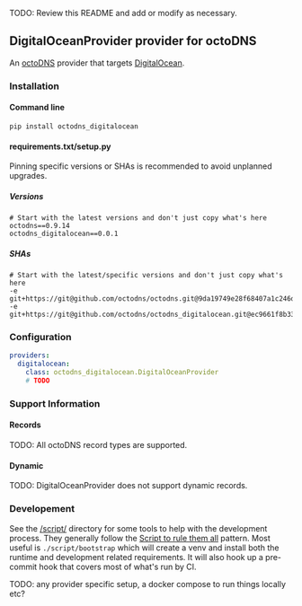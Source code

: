 TODO: Review this README and add or modify as necessary.

## DigitalOceanProvider provider for octoDNS

An [octoDNS](https://github.com/octodns/octodns/) provider that targets [DigitalOcean](https://docs.digitalocean.com/products/networking/dns/).

### Installation

#### Command line

```
pip install octodns_digitalocean
```

#### requirements.txt/setup.py

Pinning specific versions or SHAs is recommended to avoid unplanned upgrades.

##### Versions

```
# Start with the latest versions and don't just copy what's here
octodns==0.9.14
octodns_digitalocean==0.0.1
```

##### SHAs

```
# Start with the latest/specific versions and don't just copy what's here
-e git+https://git@github.com/octodns/octodns.git@9da19749e28f68407a1c246dfdf65663cdc1c422#egg=octodns
-e git+https://git@github.com/octodns/octodns_digitalocean.git@ec9661f8b335241ae4746eea467a8509205e6a30#egg=octodns_powerdns
```

### Configuration

```yaml
providers:
  digitalocean:
    class: octodns_digitalocean.DigitalOceanProvider
    # TODO
```

### Support Information

#### Records

TODO: All octoDNS record types are supported.

#### Dynamic

TODO: DigitalOceanProvider does not support dynamic records.

### Developement

See the [/script/](/script/) directory for some tools to help with the development process. They generally follow the [Script to rule them all](https://github.com/github/scripts-to-rule-them-all) pattern. Most useful is `./script/bootstrap` which will create a venv and install both the runtime and development related requirements. It will also hook up a pre-commit hook that covers most of what's run by CI.

TODO: any provider specific setup, a docker compose to run things locally etc?
